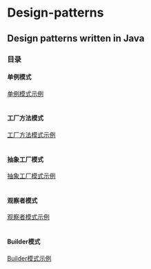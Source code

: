 # Design-patterns
## Design patterns written in Java
### 目录
#### 单例模式
[单例模式示例](docs/singleton/)<br>
<br>

#### 工厂方法模式
[工厂方法模式示例](https://github.com/)<br>
<br>

#### 抽象工厂模式
[抽象工厂模式示例](https://github.com/)<br>
<br>

#### 观察者模式
[观察者模式示例](docs/observer/)<br>
<br>

#### Builder模式
[Builder模式示例](docs/builder/)<br>
<br>




